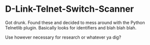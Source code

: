 # D-Link-Telnet-Switch-Scanner
Got drunk.
Found these and decided to mess around with the Python Telnetlib plugin. 
Basically looks for identifiers and blah blah blah. 

Use however necessary for research or whatever ya dig?
